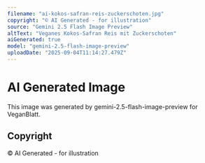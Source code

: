 ```yaml
---
filename: "ai-kokos-safran-reis-zuckerschoten.jpg"
copyright: "© AI Generated - for illustration"
source: "Gemini 2.5 Flash Image Preview"
altText: "Veganes Kokos-Safran Reis mit Zuckerschoten"
aiGenerated: true
model: "gemini-2.5-flash-image-preview"
uploadDate: "2025-09-04T11:14:27.479Z"
---
```


# AI Generated Image

This image was generated by gemini-2.5-flash-image-preview for VeganBlatt.

## Copyright
© AI Generated - for illustration
